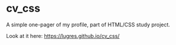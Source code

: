# cv_css

A simple one-pager of my profile, part of HTML/CSS study project.

Look at it here:
https://lugres.github.io/cv_css/
